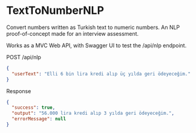 # TextToNumberNLP

Convert numbers written as Turkish text to numeric numbers. An NLP proof-of-concept made for an interview assessment.

Works as a MVC Web API, with Swagger UI to test the /api/nlp endpoint.

POST /api/nlp
```json
{
  "userText": "Elli 6 bin lira kredi alıp üç yılda geri ödeyeceğim."
}
```

Response
```json
{
  "success": true,
  "output": "56.000 lira kredi alıp 3 yılda geri ödeyeceğim.",
  "errorMessage": null
}
```
